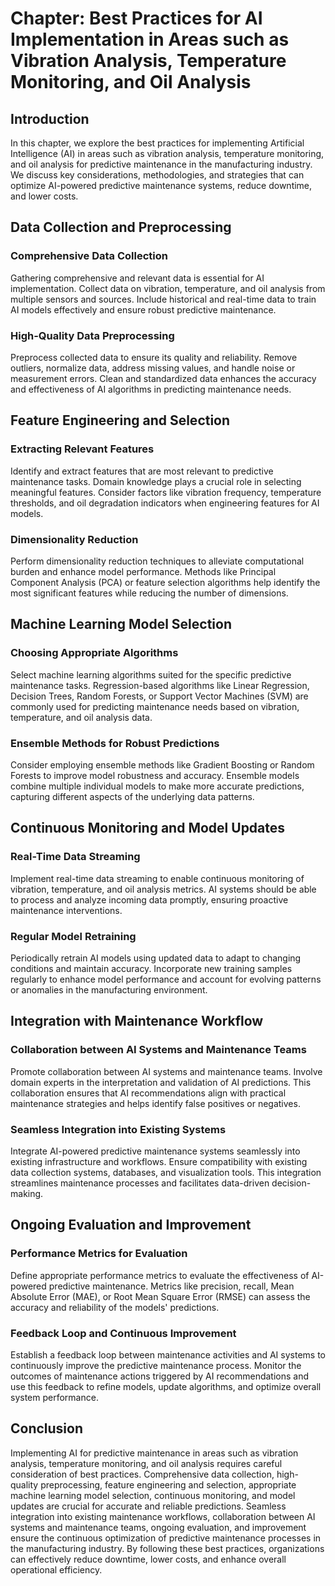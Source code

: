 Chapter: Best Practices for AI Implementation in Areas such as Vibration Analysis, Temperature Monitoring, and Oil Analysis
===========================================================================================================================

Introduction
------------

In this chapter, we explore the best practices for implementing Artificial Intelligence (AI) in areas such as vibration analysis, temperature monitoring, and oil analysis for predictive maintenance in the manufacturing industry. We discuss key considerations, methodologies, and strategies that can optimize AI-powered predictive maintenance systems, reduce downtime, and lower costs.

Data Collection and Preprocessing
---------------------------------

### Comprehensive Data Collection

Gathering comprehensive and relevant data is essential for AI implementation. Collect data on vibration, temperature, and oil analysis from multiple sensors and sources. Include historical and real-time data to train AI models effectively and ensure robust predictive maintenance.

### High-Quality Data Preprocessing

Preprocess collected data to ensure its quality and reliability. Remove outliers, normalize data, address missing values, and handle noise or measurement errors. Clean and standardized data enhances the accuracy and effectiveness of AI algorithms in predicting maintenance needs.

Feature Engineering and Selection
---------------------------------

### Extracting Relevant Features

Identify and extract features that are most relevant to predictive maintenance tasks. Domain knowledge plays a crucial role in selecting meaningful features. Consider factors like vibration frequency, temperature thresholds, and oil degradation indicators when engineering features for AI models.

### Dimensionality Reduction

Perform dimensionality reduction techniques to alleviate computational burden and enhance model performance. Methods like Principal Component Analysis (PCA) or feature selection algorithms help identify the most significant features while reducing the number of dimensions.

Machine Learning Model Selection
--------------------------------

### Choosing Appropriate Algorithms

Select machine learning algorithms suited for the specific predictive maintenance tasks. Regression-based algorithms like Linear Regression, Decision Trees, Random Forests, or Support Vector Machines (SVM) are commonly used for predicting maintenance needs based on vibration, temperature, and oil analysis data.

### Ensemble Methods for Robust Predictions

Consider employing ensemble methods like Gradient Boosting or Random Forests to improve model robustness and accuracy. Ensemble models combine multiple individual models to make more accurate predictions, capturing different aspects of the underlying data patterns.

Continuous Monitoring and Model Updates
---------------------------------------

### Real-Time Data Streaming

Implement real-time data streaming to enable continuous monitoring of vibration, temperature, and oil analysis metrics. AI systems should be able to process and analyze incoming data promptly, ensuring proactive maintenance interventions.

### Regular Model Retraining

Periodically retrain AI models using updated data to adapt to changing conditions and maintain accuracy. Incorporate new training samples regularly to enhance model performance and account for evolving patterns or anomalies in the manufacturing environment.

Integration with Maintenance Workflow
-------------------------------------

### Collaboration between AI Systems and Maintenance Teams

Promote collaboration between AI systems and maintenance teams. Involve domain experts in the interpretation and validation of AI predictions. This collaboration ensures that AI recommendations align with practical maintenance strategies and helps identify false positives or negatives.

### Seamless Integration into Existing Systems

Integrate AI-powered predictive maintenance systems seamlessly into existing infrastructure and workflows. Ensure compatibility with existing data collection systems, databases, and visualization tools. This integration streamlines maintenance processes and facilitates data-driven decision-making.

Ongoing Evaluation and Improvement
----------------------------------

### Performance Metrics for Evaluation

Define appropriate performance metrics to evaluate the effectiveness of AI-powered predictive maintenance. Metrics like precision, recall, Mean Absolute Error (MAE), or Root Mean Square Error (RMSE) can assess the accuracy and reliability of the models' predictions.

### Feedback Loop and Continuous Improvement

Establish a feedback loop between maintenance activities and AI systems to continuously improve the predictive maintenance process. Monitor the outcomes of maintenance actions triggered by AI recommendations and use this feedback to refine models, update algorithms, and optimize overall system performance.

Conclusion
----------

Implementing AI for predictive maintenance in areas such as vibration analysis, temperature monitoring, and oil analysis requires careful consideration of best practices. Comprehensive data collection, high-quality preprocessing, feature engineering and selection, appropriate machine learning model selection, continuous monitoring, and model updates are crucial for accurate and reliable predictions. Seamless integration into existing maintenance workflows, collaboration between AI systems and maintenance teams, ongoing evaluation, and improvement ensure the continuous optimization of predictive maintenance processes in the manufacturing industry. By following these best practices, organizations can effectively reduce downtime, lower costs, and enhance overall operational efficiency.
